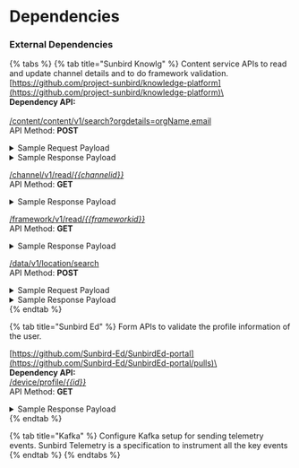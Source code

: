 # Dependencies

### External Dependencies

{% tabs %}
{% tab title="Sunbird Knowlg" %}
Content service APIs to read and update channel details and to do framework validation.\
[https://github.com/project-sunbird/knowledge-platform](https://github.com/project-sunbird/knowledge-platform)\
\
**Dependency API:**\
\
[/content/content/v1/search?orgdetails=orgName,email\
](http://docs.sunbird.org/1.8/apis/content/#operation/Search%20Content)API Method: **POST**

<details>

<summary>Sample Request Payload</summary>

```json
{
  "request": {
    "filters": {
      "channel": "string",
      "objectType": [
        "string"
      ],
      "contentType": [
        "string"
      ],
      "status": [
        "string"
      ]
    },
    "sort_by": {
      "createdOn": "string"
    },
    "fields": [
      "string"
    ]
  }
}
```

</details>

<details>

<summary>Sample Response Payload</summary>

```json
{
  "result": {
    "count": 0,
    "content": [
      {}
    ]
  },
  "id": "string",
  "ver": "string",
  "ts": "string",
  "params": {
    "resmsgid": "string",
    "msgid": "string",
    "err": "string",
    "status": "string",
    "errmsg": "string"
  },
  "responseCode": {}
}
```

</details>

[/channel/v1/read/_\{{channelid\}}_](http://docs.sunbird.org/latest/apis/framework/#operation/ChannelV1ReadGet)\
API Method: **GET**

<details>

<summary>Sample Response Payload</summary>

```json
{
  "id": "api.channel.read",
  "ver": "3.0",
  "ts": "2020-12-14T08:33:50ZZ",
  "params": {
    "resmsgid": "02c742d2-57e1-4441-aa31-0ce339c3917b",
    "msgid": null,
    "err": null,
    "status": "successful",
    "errmsg": null
  },
  "responseCode": "OK",
  "result": {
    "channel": {
      "identifier": "channel-405",
      "lastStatusChangedOn": "2020-12-14T08:27:49.490+0000",
      "code": "channel-405",
      "consumerId": "7411b6bd-89f3-40ec-98d1-229dc64ce77d",
      "assetAdditionalCategories": [],
      "autoCreateBatch": "Enabled",
      "languageCode": [],
      "suggested_frameworks": [
        {
          "identifier": "NCF",
          "code": "NCF",
          "name": "NCF",
          "objectType": "Framework"
        }
      ],
      "createdOn": "2020-12-14T08:27:49.490+0000",
      "objectType": "Channel",
      "versionKey": "1607934825088",
      "collectionPrimaryCategories": [
        "Content Playlist",
        "Course",
        "Digital Textbook",
        "Explanation Content"
      ],
      "contentPrimaryCategories": [
        "Course Assessment",
        "eTextbook",
        "Explanation Content",
        "Learning Resource",
        "Practice Question Set",
        "Teacher Resource"
      ],
      "name": "Channel without Default License",
      "lastUpdatedOn": "2020-12-14T08:33:45.088+0000",
      "defaultCourseFramework": "TPD",
      "collectionAdditionalCategories": [
        "Textbook",
        "Lesson Plan",
        "TV Lesson"
      ],
      "assetPrimaryCategories": [
        "Asset",
        "CertAsset",
        "Certificate Template"
      ],
      "contentAdditionalCategories": [
        "Classroom Teaching Video",
        "Concept Map",
        "Curiosity Question Set",
        "Experiential Resource",
        "Explanation Video",
        "Focus Spot",
        "Learning Outcome Definition",
        "Lesson Plan",
        "Marking Scheme Rubric",
        "Pedagogy Flow",
        "Previous Board Exam Papers",
        "TV Lesson",
        "Textbook"
      ],
      "status": "Live",
      "defaultFramework": "NCF"
    }
  }
}
```

</details>

[/framework/v1/read/_\{{frameworkid\}}_\
](http://docs.sunbird.org/latest/apis/framework/#operation/FrameworkV1ReadGet)API Method: **GET**

<details>

<summary>Sample Response Payload</summary>

```json
{
  "id": "api.framework.read",
  "ver": "1.0",
  "ts": "2020-12-14T19:51:24ZZ",
  "params": {
    "resmsgid": "28f10a2a-ce6c-4dbe-a733-4c193013e84b",
    "msgid": null,
    "err": null,
    "status": "successful",
    "errmsg": null
  },
  "responseCode": "OK",
  "result": {
    "framework": {
      "identifier": "dummy_framework",
      "code": "Dumy framework updated",
      "name": "Framework Name",
      "description": "Dumy framework updated",
      "categories": [
        {
          "identifier": "dummy_framework_subject",
          "code": "subject",
          "terms": [
            {
              "identifier": "dummy_framework_subject_english",
              "code": "english",
              "translations": null,
              "name": "English",
              "description": "English",
              "index": 1,
              "category": "subject",
              "status": "Live"
            }
          ],
          "translations": null,
          "name": "Subject",
          "description": "Updated description",
          "index": 1,
          "status": "Live"
        },
        {
          "identifier": "dummy_framework_medium",
          "code": "medium",
          "translations": null,
          "name": "Medium",
          "description": "Medium",
          "index": 2,
          "status": "Live"
        }
      ],
      "type": "K-12",
      "objectType": "Framework"
    }
  }
}
```

</details>

[/data/v1/location/search\
](http://docs.sunbird.org/latest/apis/locationapi/#operation/Search-Location)API Method: **POST**

<details>

<summary>Sample Request Payload</summary>

```json
{
  "request": {
    "filters": {
      "code": "APCODE1"
    }
  }
}
```

</details>

<details>

<summary>Sample Response Payload</summary>

```json
{
  "id": "api.location.search",
  "ver": "v1",
  "ts": "2020-11-20 07:20:43:770+0000",
  "params": {
    "resmsgid": null,
    "msgid": "2d12c998-96c4-43d6-8937-4ebbb8b68d02",
    "err": null,
    "status": "success",
    "errmsg": null
  },
  "responseCode": "OK",
  "result": {
    "response": [
      {
        "identifier": "6824e3d3-5512-4344-a481-7bac011edaa8",
        "code": "APCODE",
        "name": "APSTATE",
        "id": "6824e3d3-5512-4344-a481-7bac011edaa8",
        "type": "state"
      }
    ],
    "count": 1
  }
}
```

</details>
{% endtab %}

{% tab title="Sunbird Ed" %}
Form APIs to validate the profile information of the user.

[https://github.com/Sunbird-Ed/SunbirdEd-portal](https://github.com/Sunbird-Ed/SunbirdEd-portal/pulls)\
\
**Dependency API:**\
[/device/profile/_\{{id\}}_](http://docs.sunbird.org/3.6.0/apis/deviceapi/#tag/Device-Profile-API\(s\))\
API Method: **GET**

<details>

<summary>Sample Response Payload</summary>

```json
{
  "id": "analytics.device-profile",
  "ver": "1.0",
  "ts": "2020-11-27T12:33:27.115+00:00",
  "params": {
    "resmsgid": "93aa54f5-03b2-4c82-af3a-acc3ee4071f7",
    "status": "successful"
  },
  "responseCode": "OK",
  "result": {
    "userDeclaredLocation": {
      "state": "Karnataka",
      "district": "BENGALURU URBAN SOUTH"
    },
    "ipLocation": {
      "state": "Karnataka",
      "district": "BENGALURU URBAN SOUTH"
    }
  }
}
```

</details>
{% endtab %}

{% tab title="Kafka" %}
Configure Kafka setup for sending telemetry events. Sunbird Telemetry is a specification to instrument all the key events
{% endtab %}
{% endtabs %}
